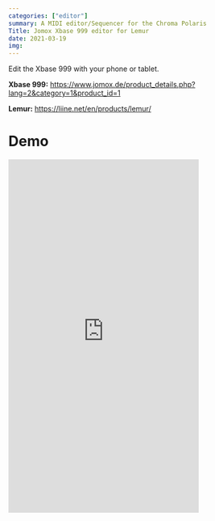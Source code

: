 ```yaml
---
categories: ["editor"]
summary: A MIDI editor/Sequencer for the Chroma Polaris
Title: Jomox Xbase 999 editor for Lemur
date: 2021-03-19
img:
---
```


Edit the Xbase 999 with your phone or tablet. 

**Xbase 999:** https://www.jomox.de/product_details.php?lang=2&category=1&product_id=1

**Lemur:** https://liine.net/en/products/lemur/

# Demo

<iframe width="75%" height="700" src="https://www.youtube.com/embed/Wz_hP4VLxXs" title="YouTube video player" frameborder="0" allow="accelerometer; autoplay; clipboard-write; encrypted-media; gyroscope; picture-in-picture" allowfullscreen></iframe>